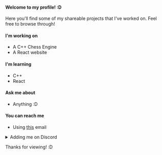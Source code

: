 #### Welcome to my profile! :D
Here you'll find some of my shareable projects that I've worked on.
Feel free to browse through!

#### I'm working on
* A C++ Chess Engine
* A React website

#### I'm learning
* C++
* React

#### Ask me about
* Anything :D

#### You can reach me
* Using [this](mailto:leon.rode13@gmail.com) email
 <details>
  <summary>Adding me on Discord </summary>
  lionrocker#3960
</details>

Thanks for viewing! :D
<!--
**lionrocker/lionrocker** is a ✨ _special_ ✨ repository because its `README.md` (this file) appears on your GitHub profile.

Here are some ideas to get you started:

- 🔭 I’m currently working on ...
- 🌱 I’m currently learning ...
- 👯 I’m looking to collaborate on ...
- 🤔 I’m looking for help with ...
- 💬 Ask me about ...
- 📫 How to reach me: ...
- 😄 Pronouns: ...
- ⚡ Fun fact: ...
-->
